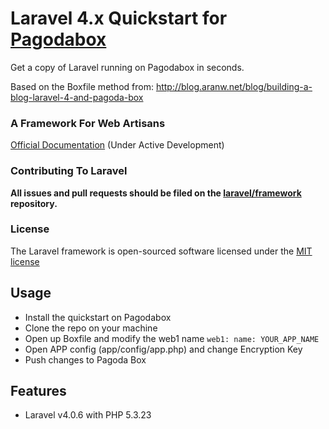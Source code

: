 # Laravel 4.x Quickstart for [Pagodabox](https://pagodabox.com/)

Get a copy of Laravel running on Pagodabox in seconds.

Based on the Boxfile method from: http://blog.aranw.net/blog/building-a-blog-laravel-4-and-pagoda-box

### A Framework For Web Artisans

[Official Documentation](http://four.laravel.com) (Under Active Development)

### Contributing To Laravel

**All issues and pull requests should be filed on the [laravel/framework](http://github.com/laravel/framework) repository.**

### License

The Laravel framework is open-sourced software licensed under the [MIT license](http://opensource.org/licenses/MIT)


## Usage

- Install the quickstart on Pagodabox
- Clone the repo on your machine
- Open up Boxfile and modify the web1 name
``web1:
  name: YOUR_APP_NAME``
- Open APP config (app/config/app.php) and change Encryption Key
- Push changes to Pagoda Box

## Features

- Laravel v4.0.6 with PHP 5.3.23
